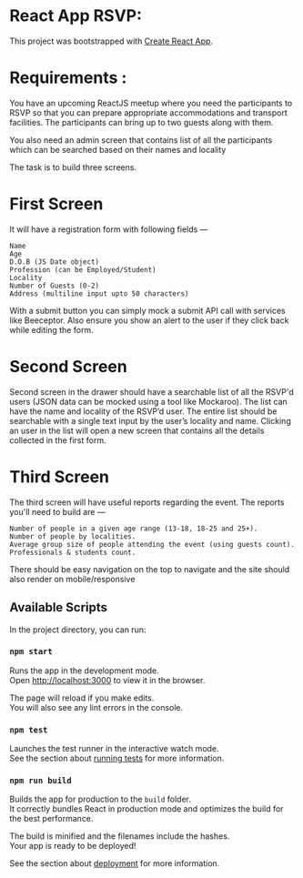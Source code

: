 # React App RSVP:

This project was bootstrapped with [Create React App](https://github.com/facebook/create-react-app).

# Requirements :

You have an upcoming ReactJS meetup where you need the participants to RSVP so that you can prepare appropriate accommodations and transport facilities. The participants can bring up to two guests along with them.

You also need an admin screen that contains list of all the participants which can be searched based on their names and locality

The task is to build three screens.

# First Screen

It will have a registration form with following fields —

    Name
    Age
    D.O.B (JS Date object)
    Profession (can be Employed/Student)
    Locality
    Number of Guests (0-2)
    Address (multiline input upto 50 characters)

With a submit button you can simply mock a submit API call with services like Beeceptor. Also ensure you show an alert to the user if they click back while editing the form.

# Second Screen

Second screen in the drawer should have a searchable list of all the RSVP'd users (JSON data can be mocked using a tool like Mockaroo). The list can have the name and locality of the RSVP’d user. The entire list should be searchable with a single text input by the user’s locality and name. Clicking an user in the list will open a new screen that contains all the details collected in the first form.

# Third Screen

The third screen will have useful reports regarding the event. The reports you'll need to build are —

    Number of people in a given age range (13-18, 18-25 and 25+).
    Number of people by localities.
    Average group size of people attending the event (using guests count).
    Professionals & students count.

There should be easy navigation on the top to navigate and the site should also render on mobile/responsive

## Available Scripts

In the project directory, you can run:

### `npm start`

Runs the app in the development mode.\
Open [http://localhost:3000](http://localhost:3000) to view it in the browser.

The page will reload if you make edits.\
You will also see any lint errors in the console.

### `npm test`

Launches the test runner in the interactive watch mode.\
See the section about [running tests](https://facebook.github.io/create-react-app/docs/running-tests) for more information.

### `npm run build`

Builds the app for production to the `build` folder.\
It correctly bundles React in production mode and optimizes the build for the best performance.

The build is minified and the filenames include the hashes.\
Your app is ready to be deployed!

See the section about [deployment](https://facebook.github.io/create-react-app/docs/deployment) for more information.
